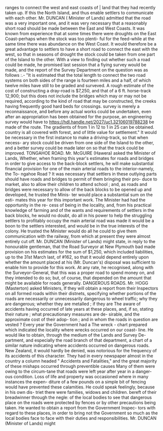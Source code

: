 ranges to connect the west and east coasts of | land that they had recently taken up. If this the North Island, and thus enable settlers to communicate with each other. Mr. DUNCAN ( Minister of Lands) admitted that the road was a very important one, and it was very necessary that a reasonably short road should be made between the East and West Coasts. It was known from experience that at some times there were droughts on the East Coast-perhaps when the stock was too plenti- ful for the feed-while at the same time there was abundance on the West Coast. It would therefore be a great advantage to settlers to have a short road to connect the east with the west, so that in seasons of drought the stock could be taken from one part of the Island to the other. With a view to finding out whether such a road could be made, he promised last session that a fiying survey would be made, and the report of the Survey Department on the question was as follows :.- "It is estimated that the total length to connect the two road systems on both sides of the range is fourteen miles and a half, of which twelve miles have still to be graded and surveved. A rough estimate of the cost of constructing a dray-road is $7,250, and that of a 6 ft. horse-track 12,900; but this does not include the bridges which may or may not be required, according to the kind of road that may be constructed, the creeks having frequently good hard beds for crossings. survey is merely a reconnaissance, and before any actual works could be undertaken, even after an appropriation has been obtained for the purpose, an engineering survey would have to https://hdl.handle.net/2027/uc1.32106019788238 be made of the route. The gradients of from 1 in 12 to 1 in 25 can be obtained. country is all covered with forest, and of little value for settlement." It would be necessary in the first instance to make a driving-track, so that when necess- ary stock could be driven from one side of the Island to the other, and a better survey could be made later on so that the track could be improved. TONGAHOE ROAD. Mr. McGUIRE (Hawera) asked the Minister of Lands, Whether, when framing this year's estimates for roads and bridges in order to give access to the back-block settlers, he will make substantial financial provision for one of the main arterial roads to the interior-namely, the To- ngahoe Road ? It was necessary that settlers in these outlying parts should have roads and bridges to permit of them bringing their pro- duce to market, also to allow their children to attend school ; and, as roads and bridges were necessary to allow of the back blocks to be opened up and developed, he trusted the Minis- ter would place a substantial sum on the esti- mates this year for this important work. The Minister had had the opportunity in the re- cess of being in the locality, and, from his practical knowledge of farming and of the wants and requirements of settlers in the back blocks, he would no doubt, do all in his power to help the struggling settlers to profitably occupy the main arterial road was made it would be a boon to the settlers interested, and would be in the true interests of the colony. He trusted the Minister would do all he could to give them communication with the railway, from which at present they were almost entirely cut off. Mr. DUNCAN (Minister of Lands) might state, in reply to the honourable gentleman, that the Road Surveyor at New Plymouth bad made provision on his estimates for the sum of $1,250, which included liabilities, up to the 31st March last, of #162, so that it would depend entirely upon whether the amount placed at his (Mr. Duncan's) disposal was sufficient to enable him to provide for this work. At any rate, he recognised, along with the Surveyor-General, that this was a proper road to spend money on, and they intended to do so; but, of course, that depended on the amount that might be available for roads generally. DANGEROUS ROADS. Mr. HOGG (Masterton) asked Ministers, If they will obtain a report from their Inspectors on all formed roads within their distnets, specifying whether portions of the roads are necessarily or unnecessarily dangerous to wheel traffic; why they are dangerous; whether they are metalled ; if they are The aware of accidents having occurred of late years at these places, and, if so, stating their nature ; what precautionary measures are de- sirable, and the approximate cost of their adop- tion ; and in whom the roads in question are vested ? Every year the Government had a The wreck - chart prepared which indicated the locality where wrecks occurred on our coast- line. He would like to obtain, through the medium of the Lands and Survey De- partment, and especially the road branch of that department, a chart of a similar nature indicating where accidents occurred on dangerous roads. New Zealand, it would hardly be denied, was notorious for the frequency of its accidents of this character. They had in every newspaper almost in the country a column headed " Accidents and Fatalities," and the great majority of these mishaps occurred through preventible causes Many of them were owing to the circum-tane that roads were left year after year in a danger- ous condition. Loss of life and property was occasioned where in many instances the expen- diture of a few pounds on a simple bit of fencing would have prevented these calamities. He could speak feelingly, because in his own dis- triet there were families, widows and children. bereft of their breadwinner through the negle: of the local bodies to see that dangerous place on the roads were protected by fences or by other precautions being taken. He wanted to obtain a report from the Government Inspec- tors with regard to these places, in order to bring not the Government so much as the local bodies face to face with their duties and responsibilities. Mr. DUNCAN (Minister of Lands) might 